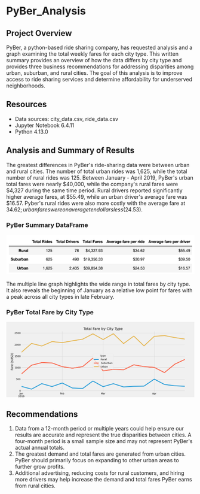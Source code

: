 # PyBer_Analysis

## Project Overview
PyBer, a python-based ride sharing company, has requested analysis and a graph examining the total weekly fares for each city type. This written summary provides an overview of how the data differs by city type and provides three business recommendations for addressing disparities among urban, suburban, and rural cities. The goal of this analysis is to improve access to ride sharing services and determine affordability for underserved neighborhoods.

## Resources
- Data sources: city_data.csv, ride_data.csv 
- Jupyter Notebook 6.4.11
- Python 4.13.0

## Analysis and Summary of Results

The greatest differences in PyBer's ride-sharing data were between urban and rural cities. The number of total urban rides was 1,625, while the total number of rural rides was 125. Between January - April 2019, PyBer's urban total fares were nearly $40,000, while the company's rural fares were $4,327 during the same time period. Rural drivers reported significantly higher average fares, at $55.49, while an urban driver's average fare was $16.57. Pyber's rural rides were also more costly with the average fare at $34.62; urban fares were on average ten dollars less ($24.53).

### PyBer Summary DataFrame
![](https://github.com/AB3478/PyBer_Analysis/blob/main/Resources/PyBer_Summary.png)

The multiple line graph highlights the wide range in total fares by city type. It also reveals the beginning of January as a relative low point for fares with a peak across all city types in late February.  

### PyBer Total Fare by City Type
![](https://github.com/AB3478/PyBer_Analysis/blob/main/Resources/PyBer_Fare_Summary.png)

## Recommendations

1. Data from a 12-month period or multiple years could help ensure our results are accurate and represent the true disparities between cities. A four-month period is a small sample size and may not represent PyBer's actual annual totals.   
2. The greatest demand and total fares are generated from urban cities. PyBer should primarily focus on expanding to other urban areas to further grow profits.
3. Additional advertising, reducing costs for rural customers, and hiring more drivers may help increase the demand and total fares PyBer earns from rural cities.


